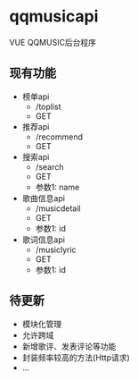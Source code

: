 # qqmusicapi
VUE QQMUSIC后台程序

## 现有功能

- 榜单api
  - /toplist
  - GET
- 推荐api
  - /recommend
  - GET
- 搜索api
  - /search
  - GET
  - 参数1: name
- 歌曲信息api
  - /musicdetail
  - GET
  - 参数1: id
- 歌词信息api
  - /musiclyric
  - GET
  - 参数1: id

## 待更新
  - 模块化管理
  - 允许跨域
  - 新增歌评、发表评论等功能
  - 封装频率较高的方法(Http请求)
  - ...
